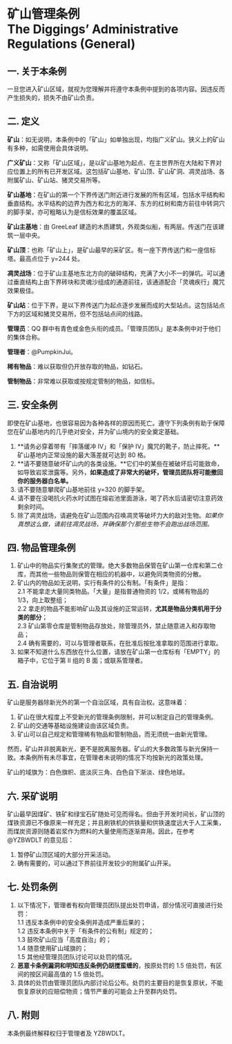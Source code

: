# 矿山管理条例<br>The Diggings’ Administrative Regulations (General)

## 一. 关于本条例

一旦您进入矿山区域，就视为您理解并将遵守本条例中提到的各项内容。因违反而产生损失的，损失不由矿山负责。

## 二. 定义

**矿山**：如无说明，本条例中的「矿山」如单独出现，均指广义矿山。狭义上的矿山有多种，如需使用会具体说明。

**广义矿山**：又称「矿山区域」，是以矿山基地为起点、在主世界所在大陆和下界对应位置上的所有已开发区域。这包括矿山基地、矿山顶、矿山矿洞、凋灵战场、各附属矿山、矿山站、猪灵交易所等。

**矿山基地**：在矿山的第一个下界传送门附近进行发展的所有区域，包括水平结构和垂直结构。水平结构的边界为西方和北方的海洋、东方的红树和南方前往中转洞穴的脚手架，亦可粗略认为是信标效果的覆盖区域。

**矿山主基地**：由 GreeLeaf 建造的木质建筑，外观类似船，有两层。传送门在该建筑一层中央。

**矿山顶**：也称「矿山上」，是矿山最早的采矿区。有一座下界传送门和一座信标塔。最高点位于 y=244 处。

**凋灵战场**：位于矿山主基地东北方向的破碎结构，充满了大小不一的弹坑。可以通过垂直结构上由下界砖块和灵魂沙组成的通道前往，该通道配合「灵魂疾行」魔咒效果极佳。

**矿山站**：位于下界，是以下界传送门为起点逐步发展而成的大型站点。这包括站点下方的区域和猪灵交易所，但不包括站点间的线路。

**管理员**：QQ 群中有青色或金色头衔的成员。「管理员团队」是本条例中对于他们的集体合称。

**管理者**：@PumpkinJui。

**稀有物品**：难以获取但仍开放存取的物品，如钻石。

**管制物品**：非常难以获取或按规定管制的物品，如信标。

## 三. 安全条例

即使在矿山基地，也很容易因为各种各样的原因而死亡。遵守下列条例有助于保障您在矿山基地内的几乎绝对安全，并为矿山境内的安全奠定基础。

1. **请务必穿着带有「摔落缓冲 IV」和「保护 IV」魔咒的靴子，防止摔死。**矿山基地内正常设施的最大落差就可达到 80 格。
2. **请不要随意破坏矿山内的各类设施。**它们中的某些在被破坏后可能致命，如导致岩浆泄露等。另外，**如果造成了非常大的破坏，管理员团队将可能撤回你的服务器白名单。**
3. 请不要随意攀爬矿山基地前往 y=320 的脚手架。
4. 请不要在没喝抗火药水时试图在熔岩池里面游泳，喝了药水后请密切注意药效剩余时间。
5. 除了凋灵战场，请避免在矿山范围内召唤凋灵等破坏力大的敌对生物。*如果你真想这么做，请前往凋灵战场，并确保那个/那些生物不会跑出战场范围。*

## 四. 物品管理条例

1. 矿山中的物品实行集聚式的管理。绝大多数物品保管在矿山第一仓库和第二仓库，而其他一些物品则保管在相应的机器中，以避免同类物资的分散。
2. 矿山内的物品如无说明，实行有条件的公有制。「有条件」是指：  
  2.1 不能拿走大量同类物品。「大量」是指普通物资的 1/2，或稀有物品的 1/3，向上取整组；  
  2.2 拿走的物品不能影响矿山及其设施的正常运转，**尤其是物品分类机用于分类的部分**；  
  2.3 矿山第零仓库是管制物品存放处，除管理员外，禁止随意进入和存取物品；  
  2.4 确有需要的，可以与管理者联系，在批准后按批准拿取的范围进行拿取。
3. 如果不知道什么东西放在什么位置，请放在矿山第一仓库标有「EMPTY」的箱子中，它位于第 II 组的 B 面；或联系管理者。

## 五. 自治说明

矿山是服务器除新光外的第一个自治区域，具有自治权。这意味着：

1. 矿山在很大程度上不受新光的管理条例限制，并可以制定自己的管理条例。
2. 矿山的交通等基础设施建设由该区域负责。
3. 矿山可以自己规定和管理稀有物品和管制物品，而无须统一由新光管理。

然而，矿山并非脱离新光，更不是脱离服务器。矿山的大多数政策与新光保持一致。本条例所有未尽事宜，在管理者未说明的情况下均按新光的政策处理。

矿山的域旗为：白色旗帜、底淡灰三角、白色自下渐淡、绿色地球。

## 六. 采矿说明

矿山最早因煤矿、铁矿和绿宝石矿随处可见而得名。但由于开发时间长，矿山顶的煤铁资源已不像原来一样充足；并且刷铁机的供铁量和供铁速度远大于人工采集，而煤炭资源则随着岩浆作为燃料的大量使用而逐渐弃用。因此，在参考 @YZBWDLT 的意见后：

1. 暂停矿山顶区域的大部分开采活动。
2. 确有需要的，可以通过下界前往开发较少的附属矿山开采。

## 七. 处罚条例

1. 以下情况下，管理者有权向管理员团队提出处罚申请，部分情况可直接进行处罚：  
  1.1 违反本条例中的安全条例并造成严重后果的；  
  1.2 违反本条例中关于「有条件的公有制」规定的；  
  1.3 鼓吹矿山应当「高度自治」的；  
  1.4 随意使用矿山域旗的；  
  1.5 其他经管理员团队讨论可以处罚的情况。
2. **恶意卡条例漏洞和明知违反条例仍胡搅蛮缠的**，按原处罚的 1.5 倍处罚，有区间的按区间最高值的 1.5 倍处罚。
3. 具体的处罚由管理员团队内部讨论后公布。处罚的主要目的是恢复原状，不能恢复原状的应赔偿物资；情节严重的可能会上升至群内处罚。

## 八. 附则

本条例最终解释权归于管理者及 YZBWDLT。
